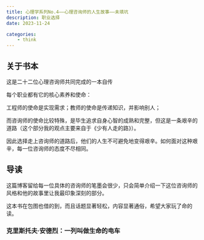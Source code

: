 ```yaml
---
title: 心理学系列No.4——心理咨询师的人生故事——未填坑
description: 职业选择
date: 2023-11-24

categories:
    - think
---
```

## 关于书本
这是二十二位心理咨询师共同完成的一本自传

每个职业都有它的核心素养和使命：

工程师的使命是实现需求；教师的使命是传递知识，并影响别人；

而咨询师的使命比较特殊，是毕生追求自身心智的成熟和完整，但这是一条艰辛的道路（这个部分我的观点主要来自于《少有人走的路》）。

因此选择走上咨询师的道路后，他们的人生不可避免地变得艰辛。如何面对这种艰辛，每一位咨询师的态度不尽相同。
## 导读
这篇博客留给每一位具体的咨询师的笔墨会很少，只会简单介绍一下这位咨询师的风格和他的故事里让我最印象深刻的部分。

这本书在包图也借的到，而且话题显著轻松，内容显著通俗，希望大家玩了命的读。

### 克里斯托夫·安德烈：一列叫做生命的电车
